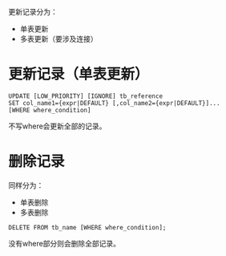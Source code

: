 更新记录分为：
* 单表更新
* 多表更新（要涉及连接）

更新记录（单表更新）
================
```mysql
UPDATE [LOW_PRIORITY] [IGNORE] tb_reference 
SET col_name1={expr|DEFAULT} [,col_name2={expr|DEFAULT}]...
[WHERE where_condition]
```
不写where会更新全部的记录。

删除记录
=======
同样分为：
* 单表删除
* 多表删除

```mysql
DELETE FROM tb_name [WHERE where_condition];
```
没有where部分则会删除全部记录。

